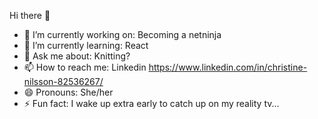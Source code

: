 Hi there 👋



- 🔭 I’m currently working on: Becoming a netninja
- 🌱 I’m currently learning: React
- 💬 Ask me about: Knitting?
- 📫 How to reach me: Linkedin https://www.linkedin.com/in/christine-nilsson-82536267/
- 😄 Pronouns: She/her
- ⚡ Fun fact: I wake up extra early to catch up on my reality tv... 


